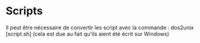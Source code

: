 # Scripts

Il peut être nécessaire de convertir les script avec la commande : dos2unix [script.sh]
(cela est due au fait qu'ils aient été écrit sur Windows)
